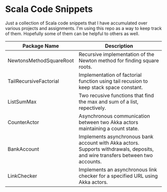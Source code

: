 Scala Code Snippets
===================

Just a collection of Scala code snippets that I have accumulated over various projects and assignments.  I'm using this repo as a way to keep track of them. Hopefully some of them can be helpful to others as well.


| Package Name  |  Description |
| ------------- | ------------- |
| NewtonsMethodSquareRoot  | Recursive implementation of the Newton method for finding square roots.  |
| TailRecursiveFactorial | Implementation of factorial function using tail recusion to keep stack space constant.  |
| ListSumMax  |  Two recusive functions that find the max and sum of a list, repectively. |
| CounterActor | Asynchronous communication between two Akka actors maintaining a count state. |
| BankAccount | Implements asynchronous bank account with Akka actors.  Supports withdrawals, deposits, and wire transfers between two accounts.
| LinkChecker | Implements an asynchronous link checker for a specified URL using Akka actors. |
